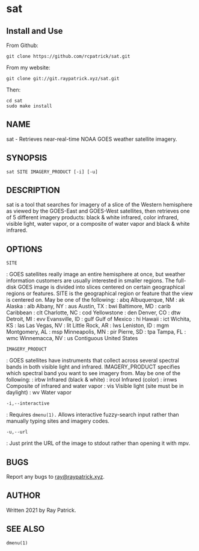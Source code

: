# sat 

## Install and Use
From Github:
```
git clone https://github.com/rcpatrick/sat.git
```
From my website:
```
git clone git://git.raypatrick.xyz/sat.git
```
Then:
```
cd sat
sudo make install
```

## NAME

sat - Retrieves near-real-time NOAA GOES weather satellite imagery. 

## SYNOPSIS

`sat SITE IMAGERY_PRODUCT [-i] [-u]`


## DESCRIPTION

sat is a tool that searches for imagery of a slice of the Western hemisphere as viewed by the GOES-East and GOES-West satellites, then retrieves one of 5 different imagery products: black & white infrared, color infrared, visible light, water vapor, or a composite of water vapor and black & white infrared.

## OPTIONS

`SITE`

:	GOES satellites really image an entire hemisphere at once, but weather information customers are usually interested in smaller regions. The full-disk GOES image is divided into slices centered on certain geographical regions or features. SITE is the geographical region or feature that the view is centered on. May be one of the following:
:		abq	Albuquerque, NM
:		ak	Alaska
:		alb	Albany, NY
:		aus	Austin, TX
:		bwi	Baltimore, MD
:		carib	Caribbean
:		clt	Charlotte, NC
:		cod	Yellowstone
:		den	Denver, CO
:		dtw	Detroit, MI
:		evv	Evansville, ID
:		gulf	Gulf of Mexico
:		hi	Hawaii
:		ict	Wichita, KS
:		las	Las Vegas, NV
:		lit	Little Rock, AR
:		lws	Leniston, ID
:		mgm	Montgomery, AL
:		msp	Minneapolis, MN
:		pir	Pierre, SD
:		tpa	Tampa, FL
:		wmc	Winnemacca, NV
:		us	Contiguous United States

`IMAGERY_PRODUCT`

:	GOES satellites have instruments that collect across several spectral bands in both visible light and infrared. IMAGERY_PRODUCT specifies which spectral band you want to see imagery from. May be one of the following:
:		irbw	Infrared (black & white)
:		ircol	Infrared (color)
:		irnws	Composite of infrared and water vapor
:		vis	Visible light (site must be in daylight)
:		wv	Water vapor

`-i,--interactive`

:	Requires `dmenu(1).` Allows interactive fuzzy-search input rather than manually typing sites and imagery codes.

`-u,--url`

:	Just print the URL of the image to stdout rather than opening it with mpv.

## BUGS

Report any bugs to ray@raypatrick.xyz.

## AUTHOR

Written 2021 by Ray Patrick.

## SEE ALSO

`dmenu(1)`
